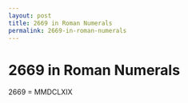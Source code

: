 ```yaml
---
layout: post
title: 2669 in Roman Numerals
permalink: 2669-in-roman-numerals
---
```


# 2669 in Roman Numerals

2669 = MMDCLXIX
